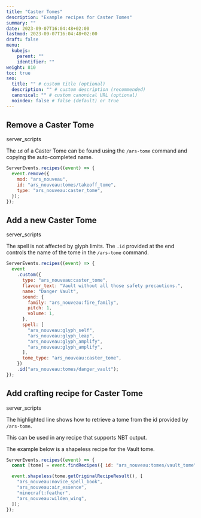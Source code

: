 ```yaml
---
title: "Caster Tomes"
description: "Example recipes for Caster Tomes"
summary: ""
date: 2023-09-07T16:04:48+02:00
lastmod: 2023-09-07T16:04:48+02:00
draft: false
menu:
  kubejs:
    parent: ""
    identifier: ""
weight: 810
toc: true
seo:
  title: "" # custom title (optional)
  description: "" # custom description (recommended)
  canonical: "" # custom canonical URL (optional)
  noindex: false # false (default) or true
---
```


## Remove a Caster Tome

<span class="badge text-bg-dark server-scripts">server_scripts</span>

The `id` of a Caster Tome can be found using the `/ars-tome` command and copying the auto-completed name.

```js
ServerEvents.recipes((event) => {
  event.remove({
    mod: "ars_nouveau",
    id: "ars_nouveau:tomes/takeoff_tome",
    type: "ars_nouveau:caster_tome",
  });
});
```

## Add a new Caster Tome

<span class="badge text-bg-dark server-scripts">server_scripts</span>

The spell is not affected by glyph limits. The `.id` provided at the end controls the name of the tome in the `/ars-tome` command.

```js
ServerEvents.recipes((event) => {
  event
    .custom({
      type: "ars_nouveau:caster_tome",
      flavour_text: "Vault without all those safety precautions.",
      name: "Danger Vault",
      sound: {
        family: "ars_nouveau:fire_family",
        pitch: 1,
        volume: 1,
      },
      spell: [
        "ars_nouveau:glyph_self",
        "ars_nouveau:glyph_leap",
        "ars_nouveau:glyph_amplify",
        "ars_nouveau:glyph_amplify",
      ],
      tome_type: "ars_nouveau:caster_tome",
    })
    .id("ars_nouveau:tomes/danger_vault");
});
```

## Add crafting recipe for Caster Tome

<span class="badge text-bg-dark server-scripts">server_scripts</span>

The highlighted line shows how to retrieve a tome from the id provided by `/ars-tome`.

This can be used in any recipe that supports NBT output.

The example below is a shapeless recipe for the Vault tome.

```js {hl_lines=2}
ServerEvents.recipes((event) => {
  const [tome] = event.findRecipes({ id: "ars_nouveau:tomes/vault_tome" });

  event.shapeless(tome.getOriginalRecipeResult(), [
    "ars_nouveau:novice_spell_book",
    "ars_nouveau:air_essence",
    "minecraft:feather",
    "ars_nouveau:wilden_wing",
  ]);
});
```
